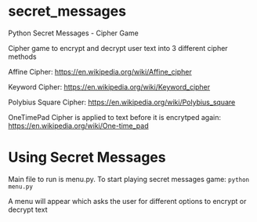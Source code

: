 # secret_messages
Python Secret Messages - Cipher Game

Cipher game to encrypt and decrypt user text into 3 different cipher methods

Affine Cipher:
  https://en.wikipedia.org/wiki/Affine_cipher

Keyword Cipher:
  https://en.wikipedia.org/wiki/Keyword_cipher


Polybius Square Cipher:
  https://en.wikipedia.org/wiki/Polybius_square


OneTimePad Cipher is applied to text before it is encrytped again:
  https://en.wikipedia.org/wiki/One-time_pad

# Using Secret Messages
Main file to run is menu.py.  To start playing secret messages game:
`python menu.py`

A menu will appear which asks the user for different options to encrypt or decrypt text
